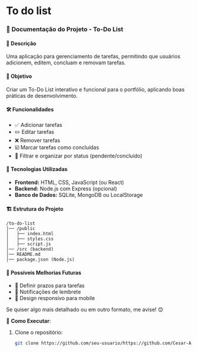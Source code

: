 # To do list

### 📌 **Documentação do Projeto - To-Do List**  

#### 📖 **Descrição**  
Uma aplicação para gerenciamento de tarefas, permitindo que usuários adicionem, editem, concluam e removam tarefas.  

#### 🎯 **Objetivo**  
Criar um To-Do List interativo e funcional para o portfólio, aplicando boas práticas de desenvolvimento.  

#### 🛠 **Funcionalidades**  
- ✅ Adicionar tarefas  
- ✏️ Editar tarefas  
- ❌ Remover tarefas  
- ☑️ Marcar tarefas como concluídas  
- 📌 Filtrar e organizar por status (pendente/concluído)  

#### 📂 **Tecnologias Utilizadas**  
- **Frontend:** HTML, CSS, JavaScript (ou React)  
- **Backend:** Node.js com Express (opcional)  
- **Banco de Dados:** SQLite, MongoDB ou LocalStorage

#### 🏗 **Estrutura do Projeto**  
```
/to-do-list
│── /public
│   ├── index.html
│   ├── styles.css
│   ├── script.js
│── /src (backend)
│── README.md
│── package.json (Node.js)
```

#### 🚀 **Possíveis Melhorias Futuras**  
- 📆 Definir prazos para tarefas  
- 🔔 Notificações de lembrete  
- 📱 Design responsivo para mobile  

Se quiser algo mais detalhado ou em outro formato, me avise! 😊

🔧 **Como Executar**:  
1. Clone o repositório:  
   ```bash  
   git clone https://github.com/seu-usuario/https://github.com/Cesar-AMS/To-do-list-app

   